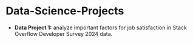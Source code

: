 # Data-Science-Projects

* **Data Project 1:** analyze important factors for job satisfaction in Stack Overflow Developer Survey 2024 data.
